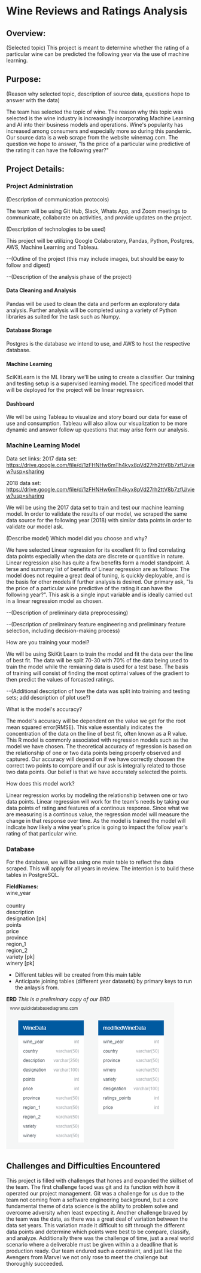 # Wine Reviews and Ratings Analysis

## Overview:
(Selected topic)
This project is meant to determine whether the rating of a particular wine can be predicted the following year via the use of machine learning. 

## Purpose:
(Reason why selected topic, description of source data, questions hope to answer with the data)

The team has selected the topic of wine. The reason why this topic was selected is the wine industry is increasingly incorporating Machine Learning and AI into their business models and operations. Wine's popularity has increased among consumers and especially more so during this pandemic. Our source data is a web scrape from the website winemag.com. The question we hope to answer, "Is the price of a particular wine predictive of the rating it can have the following year?"

## Project Details:

### Project Administration
(Description of communication protocols)

The team will be using Git Hub, Slack, Whats App, and Zoom meetings to communicate, collaborate on activities, and provide updates on the project. 

(Description of technologies to be used)

This project will be utilizing Google Colaboratory, Pandas, Python, Postgres, AWS, Machine Learning and Tableau. 

--(Outline of the project (this may include images, but should be easy to follow and digest)

--(Description of the analysis phase of the project)

#### Data Cleaning and Analysis

Pandas will be used to clean the data and perform an exploratory data analysis. Further analysis will be completed using a variety of Python libraries as suited for the task such as Numpy.

#### Database Storage

Postgres is the database we intend to use, and AWS to host the respective database.

#### Machine Learning
SciKitLearn is the ML library we'll be using to create a classifier. Our training and testing setup is a supervised learning model. The specificed model that will be deployed for the project will be linear regression.

#### Dashboard

We will be using Tableau to visualize and story board our data for ease of use and consumption. Tableau will also allow our visualization to be more dynamic and answer follow up questions that may arise form our analysis. 


### Machine Learning Model

Data set links:
2017 data set: https://drive.google.com/file/d/1zFHNHw6mTh4kyx8pVd27rh2ttV8b7zfU/view?usp=sharing

2018 data set: https://drive.google.com/file/d/1zFHNHw6mTh4kyx8pVd27rh2ttV8b7zfU/view?usp=sharing

We will be using the 2017 data set to train and test our machine learning model. In order to validate the results of our model, we scraped the same data source for the following year (2018) with similar data points in order to validate our model ask. 


(Describe model)
Which model did you choose and why? 

We have selected Linear regression for its excellent fit to find correlating data points especially when the data are discrete or quantitive in nature. Linear regression also has quite a few benefits form a model standpoint. A terse and summary list of benefits of Linear regression are as follows:  The model does not require a great deal of tuning, is quickly deployable, and is the basis for other models if further analysis is desired. Our primary ask, "Is the price of a particular wine predictive of the rating it can have the following year?". This ask is a single input variable and is ideally carried out in a linear regression model as chosen. 

--(Description of preliminary data preprocessing)

--(Description of preliminary feature engineering and preliminary feature selection, including decision-making process)

How are you training your model?

We will be using SkiKit Learn to train the model and fit the data over the line of best fit. The data will be split 70-30 with 70% of the data being used to train the model while the remianing data is used for a test base. The basis of training will consist of finding the most optimal values of the gradient to then predict the values of forcasted ratings. 

--(Additional description of how the data was split into training and testing sets; add description of plot use?)

What is the model's accuracy?

The model's accuracy will be dependent on the value we get for the root mean squared error(RMSE). This value essentially indicates the concentration of the data on the line of best fit, often known as a R value. This R model is commonly associated with regression models such as the model we have chosen. The theoretical accuracy of regression is based on the relationship of one or two data points being properly observed and captured. Our accuracy will depend on if we have correctly choosen the correct two points to compare and if our ask is integrally related to those two data points. Our belief is that we have accurately selected the points. 

How does this model work?

Linear regression works by modeling the relationship between one or two data points. Linear regression will work for the team's needs by taking our data points of rating and features of a continous response. Since what we are measuring is a continous value, the regression model will measure the change in that response over time. As the model is trained the model will indicate how likely a wine year's price is going to impact the follow year's rating of that particular wine.

### Database

For the database, we will be using one main table to reflect the data scraped.
This will apply for all years in review. The intention is to build these tables in PostgreSQL.

**FieldNames:**<br/>
wine_year<br/> 	  
country<br/>
description<br/>
designation [pk]<br/>
points<br/>
price<br/>
province<br/>
region_1<br/>
region_2<br/>
variety [pk]<br/>
winery [pk]<br/>

- Different tables will be created from this main table
- Anticipate joining tables (different year datasets) by primary keys to run the anlaysis from. 

**ERD**
*This is a preliminary copy of our BRD*
![Preliminary ERD](https://github.com/fchoi0505/Wine_Ratings_Prices/blob/main/Resources/PrelimDatabase.png)

## Challenges and Difficulties Encountered

This project is filled with challenges that hones and expanded the skillset of the team. The first challenge faced was git and its function with how it operated our project management. Git was a challenge for us due to the team not coming from a software engineering background, but a core fundamental theme of data science is the ability to problem solve and overcome adversity when least expecting it. Another challenge braved by the team was the data,  as there was a great deal of variation between the data set years. This variation made it difficult to sift through the different data points and determine which points were best to be compare, classify, and analyze. Additionally there was the challenge of time, just a a real world scenario where a deliverable must be given within a a deadline that is production ready.  Our team endured such a constraint, and just like the Avengers from Marvel we not only rose to meet the challenge but thoroughly succeeded. 